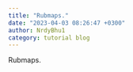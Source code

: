 ```yaml
---
title: "Rubmaps."
date: "2023-04-03 08:26:47 +0300"
author: NrdyBhu1
category: tutorial blog
---
```

Rubmaps.
